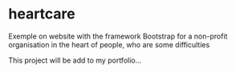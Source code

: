 # heartcare
Exemple on website with the framework Bootstrap for a non-profit organisation in the heart of people, who are some difficulties

This project will be add to my portfolio...
